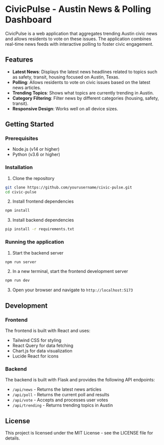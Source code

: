 # CivicPulse - Austin News & Polling Dashboard

CivicPulse is a web application that aggregates trending Austin civic news and allows residents to vote on these issues. The application combines real-time news feeds with interactive polling to foster civic engagement.

## Features

- **Latest News**: Displays the latest news headlines related to topics such as safety, transit, housing focused on Austin, Texas.
- **Polling**: Allows residents to vote on civic issues based on the latest news articles.
- **Trending Topics**: Shows what topics are currently trending in Austin.
- **Category Filtering**: Filter news by different categories (housing, safety, transit).
- **Responsive Design**: Works well on all device sizes.

## Getting Started

### Prerequisites

- Node.js (v14 or higher)
- Python (v3.6 or higher)

### Installation

1. Clone the repository
```bash
git clone https://github.com/yourusername/civic-pulse.git
cd civic-pulse
```

2. Install frontend dependencies
```bash
npm install
```

3. Install backend dependencies
```bash
pip install -r requirements.txt
```

### Running the application

1. Start the backend server
```bash
npm run server
```

2. In a new terminal, start the frontend development server
```bash
npm run dev
```

3. Open your browser and navigate to `http://localhost:5173`

## Development

### Frontend

The frontend is built with React and uses:
- Tailwind CSS for styling
- React Query for data fetching
- Chart.js for data visualization
- Lucide React for icons

### Backend

The backend is built with Flask and provides the following API endpoints:
- `/api/news` - Returns the latest news articles
- `/api/poll` - Returns the current poll and results
- `/api/vote` - Accepts and processes user votes
- `/api/trending` - Returns trending topics in Austin

## License

This project is licensed under the MIT License - see the LICENSE file for details.